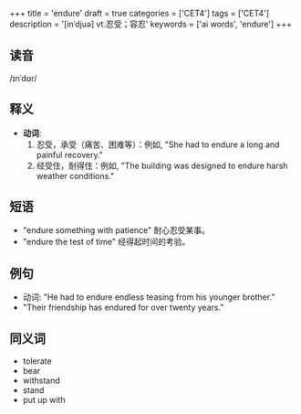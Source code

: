 +++
title = 'endure'
draft = true
categories = ['CET4']
tags = ['CET4']
description = '[inˈdjuə] vt.忍受；容忍'
keywords = ['ai words', 'endure']
+++

## 读音
/ɪnˈdʊr/

## 释义
- **动词**:
  1. 忍受，承受（痛苦、困难等）：例如, "She had to endure a long and painful recovery."
  2. 经受住，耐得住：例如, "The building was designed to endure harsh weather conditions."

## 短语
- "endure something with patience" 耐心忍受某事。
- "endure the test of time" 经得起时间的考验。

## 例句
- 动词: "He had to endure endless teasing from his younger brother."
- "Their friendship has endured for over twenty years."

## 同义词
- tolerate
- bear
- withstand
- stand
- put up with
